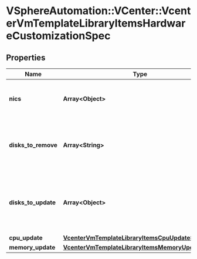 # VSphereAutomation::VCenter::VcenterVmTemplateLibraryItemsHardwareCustomizationSpec

## Properties
Name | Type | Description | Notes
------------ | ------------- | ------------- | -------------
**nics** | **Array&lt;Object&gt;** | Map of Ethernet network adapters to update. | [optional] 
**disks_to_remove** | **Array&lt;String&gt;** | Idenfiers of disks to remove from the deployed virtual machine. | [optional] 
**disks_to_update** | **Array&lt;Object&gt;** | Disk update specification for individual disks in the deployed virtual machine. | [optional] 
**cpu_update** | [**VcenterVmTemplateLibraryItemsCpuUpdateSpec**](VcenterVmTemplateLibraryItemsCpuUpdateSpec.md) |  | [optional] 
**memory_update** | [**VcenterVmTemplateLibraryItemsMemoryUpdateSpec**](VcenterVmTemplateLibraryItemsMemoryUpdateSpec.md) |  | [optional] 


